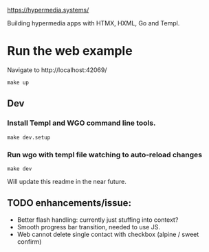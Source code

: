 https://hypermedia.systems/

Building hypermedia apps with HTMX, HXML, Go and Templ.

# Run the web example
Navigate to http://localhost:42069/
```shell
make up
```

## Dev
### Install Templ and WGO command line tools.
```shell
make dev.setup
```
### Run wgo with templ file watching to auto-reload changes
```shell
make dev
```

Will update this readme in the near future.

## TODO enhancements/issue:
- Better flash handling: currently just stuffing into context?
- Smooth progress bar transition, needed to use JS.
- Web cannot delete single contact with checkbox (alpine / sweet confirm)